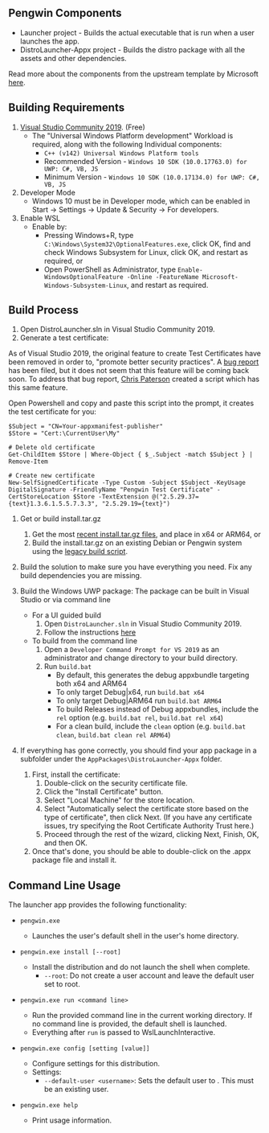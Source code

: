 ## Pengwin Components

- Launcher project - Builds the actual executable that is run when a user launches the app. 
- DistroLauncher-Appx project - Builds the distro package with all the assets and other dependencies.

Read more about the components from the upstream template by Microsoft [here](https://github.com/Microsoft/WSL-DistroLauncher). 

## Building Requirements
1. [Visual Studio Community 2019](https://visualstudio.microsoft.com/vs/community/). (Free)
	- The "Universal Windows Platform development" Workload is required, along with the following Individual components:
		- `C++ (v142) Universal Windows Platform tools`
		- Recommended Version - `Windows 10 SDK (10.0.17763.0) for UWP: C#, VB, JS`
		- Minimum Version - `Windows 10 SDK (10.0.17134.0) for UWP: C#, VB, JS`		
1. Developer Mode
	- Windows 10 must be in Developer mode, which can be enabled in Start -> Settings -> Update & Security -> For developers.
1. Enable WSL
	- Enable by:
        - Pressing Windows+R, type `C:\Windows\System32\OptionalFeatures.exe`, click OK, find and check Windows Subsystem for Linux, click OK, and restart as required, or
        - Open PowerShell as Administrator, type `Enable-WindowsOptionalFeature -Online -FeatureName Microsoft-Windows-Subsystem-Linux`, and restart as required.

## Build Process
1. Open DistroLauncher.sln in Visual Studio Community 2019.
2. Generate a test certificate:

As of Visual Studio 2019, the original feature to create Test Certificates have been removed in order to, "promote better security practices". A [bug report](https://developercommunity.visualstudio.com/content/problem/612872/create-test-certificate-option-missing-from-uwp-sd.html) has been filed, but it does not seem that this feature will be coming back soon. To address that bug report, [Chris Paterson](https://developercommunity.visualstudio.com/users/179609/0a25123f-a73b-680f-8ba0-adf2e9b32c8e.html) created a script which has this same feature.

Open Powershell and copy and paste this script into the prompt, it creates the test certificate for you:
```
$Subject = "CN=Your-appxmanifest-publisher"
$Store = "Cert:\CurrentUser\My"

# Delete old certificate
Get-ChildItem $Store | Where-Object { $_.Subject -match $Subject } | Remove-Item

# Create new certificate
New-SelfSignedCertificate -Type Custom -Subject $Subject -KeyUsage DigitalSignature -FriendlyName "Pengwin Test Certificate" -CertStoreLocation $Store -TextExtension @("2.5.29.37={text}1.3.6.1.5.5.7.3.3", "2.5.29.19={text}")
```

1. Get or build install.tar.gz
    1. Get the most [recent install.tar.gz files](https://github.com/whitewaterfoundry/pengwin-rootfs-builds/releases), and place in x64 or ARM64, or
    1. Build the install.tar.gz on an existing Debian or Pengwin system using the [legacy build script](https://github.com/WhitewaterFoundry/legacy-rootfs-build-scripts).
1. Build the solution to make sure you have everything you need. Fix any build dependencies you are missing.
1. Build the Windows UWP package:
    The package can be built in Visual Studio or via command line
    - For a UI guided build
        1. Open `DistroLauncher.sln` in Visual Studio Community 2019.
        1. Follow the instructions [here](https://docs.microsoft.com/en-us/windows/uwp/packaging/packaging-uwp-apps#create-an-app-package-upload-file)
    - To build from the command line
        1. Open a `Developer Command Prompt for VS 2019` as an administrator and change directory to your build directory.
        1. Run `build.bat`
            - By default, this generates the debug appxbundle targeting both x64 and ARM64
            - To only target Debug|x64, run `build.bat x64`
            - To only target Debug|ARM64 run `build.bat ARM64`
            - To build Releases instead of Debug appxbundles, include the `rel` option (e.g. `build.bat rel`, `build.bat rel x64`)
            - For a clean build, include the `clean` option (e.g. `build.bat clean`, `build.bat clean rel ARM64`)

1. If everything has gone correctly, you should find your app package in a subfolder under the `AppPackages\DistroLauncher-Appx` folder.
    1. First, install the certificate:
	    1. Double-click on the security certificate file.
		1. Click the "Install Certificate" button.
		1. Select "Local Machine" for the store location.
		1. Select "Automatically select the certificate store based on the type of certificate", then click Next. (If you have any certificate issues, try specifying the Root Certificate Authority Trust here.)
		1. Proceed through the rest of the wizard, clicking Next, Finish, OK, and then OK.
    1. Once that's done, you should be able to double-click on the .appx package file and install it.

## Command Line Usage
The launcher app provides the following functionality:

* `pengwin.exe`
  - Launches the user's default shell in the user's home directory.

* `pengwin.exe install [--root]`
  - Install the distribution and do not launch the shell when complete.
    - `--root`: Do not create a user account and leave the default user set to root.

* `pengwin.exe run <command line>`
  - Run the provided command line in the current working directory. If no command line is provided, the default shell is launched.
  - Everything after `run` is passed to WslLaunchInteractive.

* `pengwin.exe config [setting [value]]`
  - Configure settings for this distribution.
  - Settings:
    - `--default-user <username>`: Sets the default user to <username>. This must be an existing user.

* `pengwin.exe help`
  - Print usage information.

